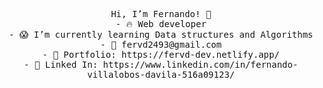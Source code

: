 <p align="center">
  <samp>
    Hi, I’m Fernando! 👋<br>
- 🔥 Web developer<br>
- 😱 I’m currently learning Data structures and Algorithms<br>
- 📧 fervd2493@gmail.com<br>
- 🎨 Portfolio: https://fervd-dev.netlify.app/<br>
- 💼 Linked In: https://www.linkedin.com/in/fernando-villalobos-davila-516a09123/<br>
  </samp>
</p>

<!---
fervd24/fervd24 is a ✨ special ✨ repository because its `README.md` (this file) appears on your GitHub profile.
You can click the Preview link to take a look at your changes.
--->
